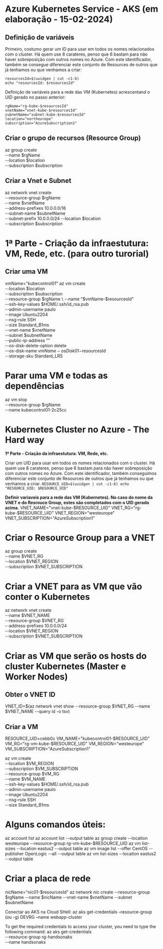 # Azure Kubernetes Service - AKS (em elaboração - 15-02-2024)

## Definição de variáveis

Primeiro, costumo gerar um ID para usar em todos os nomes relacionados com o cluster. Há quem use 8 carateres, penso que 6 bastam para não haver sobreposição com outros nomes no Azure. Com este identificador, também se consegue diferenciar este conjunto de Resources de outros que já tenhamos ou que venhamos a criar:
```
resourcesId=$(uuidgen | cut -c1-6)
echo "resourcesId: $resourcesId"
``` 
Definição de variáveis para a rede das VM (Kubernetes) acrescentand o UID gerado no passo anterior:
```
rgName="rg-kube-$resourcesId"
vnetName="vnet-kube-$resourcesId"
subnetName="subnet-kube-$resourcesId"
location="northeurope"
subscription="AzureSubscription1"
```

## Criar o grupo de recursos (Resource Group)
az group create \
  --name $rgName \
  --location $location \
  --subscription $subscription

## Criar a Vnet e Subnet
az network vnet create \
  --resource-group $rgName \
  --name $vnetName \
  --address-prefixes 10.0.0.0/16 \
  --subnet-name $subnetName \
  --subnet-prefix 10.0.0.0/24
  --location $location \
  --subscription $subscription




# 1ª Parte - Criação da infraestutura: VM, Rede, etc. (para outro turorial)
## Criar uma VM
vmName="kubecontrol01"
az vm create \
  --location $location \
  --subscription $subscription \
  --resource-group $rgName \
  --name "$vmName-$resourcesId" \
  --ssh-key-values $HOME/.ssh/id_rsa.pub \
  --admin-username paulo \
  --image Ubuntu2204 \
  --nsg-rule SSH \
  --size Standard_B1ms \
  --vnet-name $vnetName \
  --subnet $subnetName \
  --public-ip-address "" \
  --os-disk-delete-option delete \
  --os-disk-name $vmName-osDisk01-$resourcesId \
  --storage-sku Standard_LRS


  



# Parar uma VM e todas as dependências
az vm stop \
  --resource-group $rgName \
  --name kubecontrol01-2c25cc


# Kubernetes Cluster no Azure - The Hard way

**1ª Parte - Criação da infraestutura: VM, Rede, etc.**

Criar um UID para usar em todos os nomes relacionados com o cluster. Há quem use 8 carateres, penso que 6 bastam para não haver sobreposição com outros nomes no Azure. Com este identificador, também conseguimos diferenciar este conjunto de Resources de outros que já tenhamos ou que venhamos a criar.
`RESOURCE_UID=$(uuidgen | cut -c1-6)
echo "RESOURCE_UID: $RESOURCE_UID"`


**Definir variaveis para a rede das VM (Kubernetes). No caso do nome da VNET e do Resrouce Group, estes são completados com o UID gerado acima.**
VNET_NAME="vnet-kube-$RESOURCE_UID"
VNET_RG="rg-kube-$RESOURCE_UID"
VNET_REGION="westeurope"
VNET_SUBSCRIPTION="AzureSubscription1"


# Criar o Resource Group para a VNET
az group create \
  --name $VNET_RG \
  --location $VNET_REGION \
  --subscription $VNET_SUBSCRIPTION


# Criar a VNET para as VM que vão conter o Kubernetes
az network vnet create \
  --name $VNET_NAME \
  --resource-group $VNET_RG \
  --address-prefixes 10.0.0.0/24 \
  --location $VNET_REGION \
  --subscription $VNET_SUBSCRIPTION


# Criar as VM que serão os hosts do cluster Kubernetes (Master e Worker Nodes)

## Obter o VNET ID
VNET_ID=$(az network vnet show --resource-group $VNET_RG --name $VNET_NAME --query id -o tsv)

## Criar a VM
RESOURCE_UID=cebb0c
VM_NAME="kubecontrol01-$RESOURCE_UID"
VM_RG="rg-vm-kube-$RESOURCE_UID"
VM_REGION="westeurope"
VM_SUBSCRIPTION="AzureSubscription1"

az vm create \
  --location $VM_REGION \
  --subscription $VM_SUBSCRIPTION \
  --resource-group $VM_RG \
  --name $VM_NAME \
  --ssh-key-values $HOME/.ssh/id_rsa.pub \
  --admin-username paulo \
  --image Ubuntu2204 \
  --nsg-rule SSH \
  --size Standard_B1ms




# Alguns comandos úteis:
az account list
az account list --output table
az group create --location westeurope --resource-group rg-vm-kube-$RESOURCE_UID
az vm list-sizes --location eastus2 --output table
az vm image list --offer CentOS --publisher OpenLogic --all --output table
az vm list-sizes --location eastus2 --output table


# Criar a placa de rede
nicName="nic01-$resourcesId"
az network nic create --resource-group $rgName --name $nicName --vnet-name $vnetName --subnet $subnetName



Conectar ao AKS na Cloud SHell:
az aks get-credentials –resource-group (ou -g) DEVRG –name webapp-cluster

To get the required credentials to access your cluster, you need to type the
following command:
az aks get-credentials \
--resource-group rg-handsonaks \
--name handsonaks

